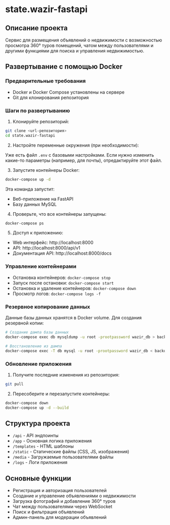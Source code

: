 # state.wazir-fastapi

## Описание проекта

Сервис для размещения объявлений о недвижимости с возможностью просмотра 360° туров помещений, чатом между пользователями и другими функциями для поиска и управления недвижимостью.

## Развертывание с помощью Docker

### Предварительные требования

- Docker и Docker Compose установлены на сервере
- Git для клонирования репозитория

### Шаги по развертыванию

1. Клонируйте репозиторий:

```bash
git clone <url-репозитория>
cd state.wazir-fastapi
```

2. Настройте переменные окружения (при необходимости):

Уже есть файл `.env` с базовыми настройками. Если нужно изменить какие-то параметры (например, для почты), отредактируйте этот файл.

3. Запустите контейнеры Docker:

```bash
docker-compose up -d
```

Эта команда запустит:
- Веб-приложение на FastAPI
- Базу данных MySQL

4. Проверьте, что все контейнеры запущены:

```bash
docker-compose ps
```

5. Доступ к приложению:

- Web интерфейс: http://localhost:8000
- API: http://localhost:8000/api/v1
- Документация API: http://localhost:8000/docs

### Управление контейнерами

- Остановка контейнеров: `docker-compose stop`
- Запуск после остановки: `docker-compose start`
- Остановка и удаление контейнеров: `docker-compose down`
- Просмотр логов: `docker-compose logs -f`

### Резервное копирование данных

Данные базы данных хранятся в Docker volume. Для создания резервной копии:

```bash
# Создание дампа базы данных
docker-compose exec db mysqldump -u root -prootpassword wazir_db > backup.sql

# Восстановление из дампа
docker-compose exec -T db mysql -u root -prootpassword wazir_db < backup.sql
```

### Обновление приложения

1. Получите последние изменения из репозитория:

```bash
git pull
```

2. Пересоберите и перезапустите контейнеры:

```bash
docker-compose down
docker-compose up -d --build
```

## Структура проекта

- `/api` - API эндпоинты
- `/app` - Основная логика приложения
- `/templates` - HTML шаблоны
- `/static` - Статические файлы (CSS, JS, изображения)
- `/media` - Загружаемые пользователями файлы
- `/logs` - Логи приложения

## Основные функции

- Регистрация и авторизация пользователей
- Создание и управление объявлениями о недвижимости
- Загрузка фотографий и добавление 360° туров
- Чат между пользователями через WebSocket
- Поиск и фильтрация объявлений
- Админ-панель для модерации объявлений

